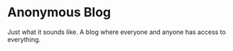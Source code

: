 Anonymous Blog
==============

Just what it sounds like. A blog where everyone and anyone has access to everything.
